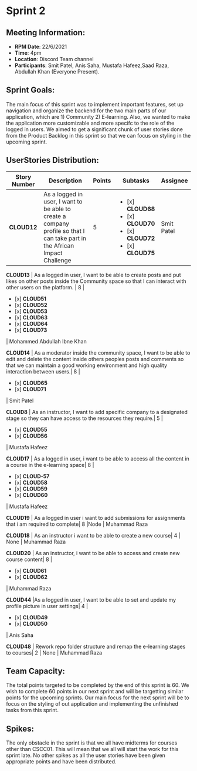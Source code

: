 # Sprint 2

## Meeting Information:

- __RPM Date__: 22/6/2021 
- __Time__: 4pm
- __Location__: Discord Team channel
- __Participants__: Smit Patel, Anis Saha, Mustafa Hafeez,Saad Raza, Abdullah Khan (Everyone Present).

## Sprint Goals:

The main focus of this sprint was to implement important features, set up navigation and organize the backend for the 
two main parts of our application, which are 1) Community 2) E-learning. Also, we wanted to make the application more customizable and more specifc to the role of the logged in users. We aimed to get a significant chunk of user stories done from the Product Backlog in this sprint so that we can focus on styling in the upcoming sprint. 

## UserStories Distribution:

Story Number | Description | Points | Subtasks | Assignee 
-------------|-------------| ------ |----------|---------
__CLOUD12__ | As a logged in user, I want to be able to create a company profile so that I can take part in the African Impact Challenge | 5 |<ul> <li>[x] __CLOUD68__</li> <li>[x] __CLOUD70__</li><li>[x] __CLOUD72__</li> <li>[x] __CLOUD75__</li></ul>  |  Smit Patel

__CLOUD13__ | As a logged in user, I want to be able to create posts and put likes on other posts inside the Community space so that I can interact with other users on the platform. | 8 |<ul> <li>[x] __CLOUD51__</li> <li>[x] __CLOUD52__</li><li>[x] __CLOUD53__</li> <li>[x] __CLOUD63__</li> <li>[x] __CLOUD64__</li> <li>[x] __CLOUD73__</li></ul>  |  Mohammed Abdullah Ibne Khan

__CLOUD14__ | As a moderator inside the community space, I want to be able to edit and delete the content inside others peoples posts and comments so that we can maintain a good working environment and high quality interaction between users.| 8 | <ul> <li>[x] __CLOUD65__</li> <li>[x] __CLOUD71__</li>  </ul>  |  Smit Patel

__CLOUD8__ | As an instructor, I want to add specific company to a designated stage so they can have access to the resources they require.| 5 | <ul> <li>[x] __CLOUD55__</li>  <li>[x] __CLOUD56__</li></ul> |  Mustafa Hafeez

__CLOUD17__ | As a logged in user, i want to be able to access all the content in a course in the e-learning space| 8 | <ul> <li>[x] __CLOUD-57__</li> <li>[x] __CLOUD58__</li> <li>[x] __CLOUD59__</li> <li>[x] __CLOUD60__</li></ul> |  Mustafa Hafeez

__CLOUD19__ | As a logged in user i want to add submissions for assignments that i am required to complete| 8 |Node |  Muhammad Raza

__CLOUD18__ | As an instructor i want to be able to create a new course| 4 | None |   Muhammad Raza

__CLOUD20__ | As an instructor, i want to be able to access and create new course content| 8 | <ul> <li>[x] __CLOUD61__</li> <li>[x] __CLOUD62__</li> </ul> |   Muhammad Raza

__CLOUD44__ |As a logged in user, I want to be able to set and update my profile picture in user settings| 4 | <ul> <li>[x] __CLOUD49__</li> <li>[x] __CLOUD50__</li> </ul> |   Anis Saha

__CLOUD48__ | Rework repo folder structure and remap the e-learning stages to courses| 2 | None |  Muhammad Raza

## Team Capacity: 

The total points targeted to be completed by the end of this sprint is 60. We wish to complete 60 points in our next sprint
and will be targetting similar points for the upcoming sprints. Our main focus for the next sprint will be to focus on the styling of out application and implementing the unfinished tasks from this sprint.

## Spikes:

The only obstacle in the sprint is that we all have midterms for courses other than CSCC01. This will mean that we all will start the work for this sprint late. No other spikes as all the user stories have been given appropriate points and have been 
distributed.